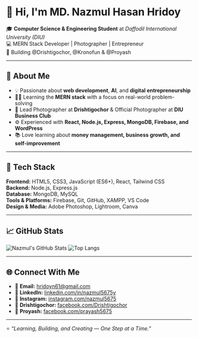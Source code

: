 # 👋 Hi, I'm MD. Nazmul Hasan Hridoy

🎓 **Computer Science & Engineering Student** at *Daffodil International University (DIU)*  
💻 MERN Stack Developer | Photographer | Entrepreneur  
🚀 Building @Drishtigochor, @Kronofun & @Proyash  

---

## 🧠 About Me
- 💡 Passionate about **web development**, **AI**, and **digital entrepreneurship**
- 🧑‍💻 Learning the **MERN stack** with a focus on real-world problem-solving
- 📸 Lead Photographer at **Drishtigochor** & Official Photographer at **DIU Business Club**
- ⚙️ Experienced with **React, Node.js, Express, MongoDB, Firebase, and WordPress**
- 📚 Love learning about **money management, business growth, and self-improvement**

---

## 🧰 Tech Stack
**Frontend:** HTML5, CSS3, JavaScript (ES6+), React, Tailwind CSS  
**Backend:** Node.js, Express.js  
**Database:** MongoDB, MySQL  
**Tools & Platforms:** Firebase, Git, GitHub, XAMPP, VS Code  
**Design & Media:** Adobe Photoshop, Lightroom, Canva  

---



## 📈 GitHub Stats
![Nazmul's GitHub Stats](https://github-readme-stats.vercel.app/api?username=nazmul5675&show_icons=true&theme=tokyonight)
![Top Langs](https://github-readme-stats.vercel.app/api/top-langs/?username=nazmul5675&layout=compact&theme=tokyonight)

---

## 🌐 Connect With Me
- 📧 **Email:** [hridoyn61@gmail.com](mailto:hridoyn61@gmail.com)  
- 💼 **LinkedIn:** [linkedin.com/in/nazmul5675y](https://www.linkedin.com/in/nazmul5675/)  
- 📸 **Instagram:** [instagram.com/nazmul5675](https://www.instagram.com/nazmul5675/)  
- 📸 **Drishtigochor:** [facebook.com/Drishtigochor](https://www.facebook.com/Drishtigochorphotography/)  
- 🧴 **Proyash:** [facebook.com/prayash5675](https://www.facebook.com/prayash5675/)  

---

⭐️ *“Learning, Building, and Creating — One Step at a Time.”*
